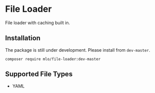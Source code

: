 # File Loader

File loader with caching built in.

## Installation

The package is still under development. Please install from `dev-master`.

    composer require mlo/file-loader:dev-master

## Supported File Types

* YAML
